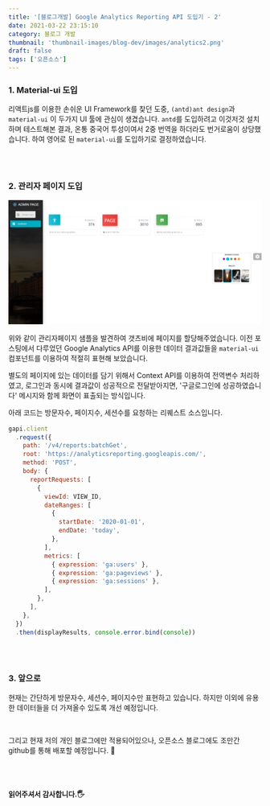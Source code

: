 ```yaml
---
title: '[블로그개발] Google Analytics Reporting API 도입기 - 2'
date: 2021-03-22 23:15:10
category: 블로그 개발
thumbnail: 'thumbnail-images/blog-dev/images/analytics2.png'
draft: false
tags: ['오픈소스']
---
```


### 1. Material-ui 도입

리액트js를 이용한 손쉬운 UI Framework를 찾던 도중, `(antd)ant design`과 `material-ui` 이 두가지 UI 툴에 관심이 생겼습니다. `antd`를 도입하려고 이것저것 설치하며 테스트해본 결과, 온통 중국어 투성이여서 2중 번역을 하더라도 번거로움이 상당했습니다. 하여 영어로 된 `material-ui`를 도입하기로 결정하였습니다.

<br><br>

### 2. 관리자 페이지 도입

![](./images/analytics2.png)

위와 같이 관리자페이지 샘플을 발견하여 갯츠비에 페이지를 할당해주었습니다.
이전 포스팅에서 다루었던 Google Analytics API를 이용한 데이터 결과값들을 `material-ui` 컴포넌트를 이용하여 적절히 표현해 보았습니다.

별도의 페이지에 있는 데이터를 담기 위해서 Context API를 이용하여 전역변수 처리하였고, 로그인과 동시에 결과값이 성공적으로 전달받아지면, '구글로그인에 성공하였습니다' 메시지와 함께 화면이 표출되는 방식입니다.

아래 코드는 방문자수, 페이지수, 세션수를 요청하는 리퀘스트 소스입니다.

```javascript
gapi.client
  .request({
    path: '/v4/reports:batchGet',
    root: 'https://analyticsreporting.googleapis.com/',
    method: 'POST',
    body: {
      reportRequests: [
        {
          viewId: VIEW_ID,
          dateRanges: [
            {
              startDate: '2020-01-01',
              endDate: 'today',
            },
          ],
          metrics: [
            { expression: 'ga:users' },
            { expression: 'ga:pageviews' },
            { expression: 'ga:sessions' },
          ],
        },
      ],
    },
  })
  .then(displayResults, console.error.bind(console))
```

<br><br>

### 3. 앞으로

현재는 간단하게 방문자수, 세션수, 페이지수만 표현하고 있습니다. 하지만 이외에 유용한 데이터들을 더 가져올수 있도록 개선 예정입니다.

<br>

그리고 현재 저의 개인 블로그에만 적용되어있으나, 오픈소스 블로그에도 조만간 github를 통해 배포할 예정입니다. 🤔

<br><br>

#### 읽어주셔서 감사합니다.🖐
